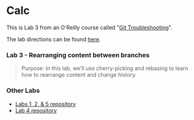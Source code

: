 # Calc

This is Lab 3 from an O'Reilly course called "[Git Troubleshooting](https://learning.oreilly.com/live-events/git-troubleshooting/0636920059739/0636920084518)".

The lab directions can be found [here](https://github.com/skilldocs/git-ts/blob/main/git-ts-labs.pdf).

### Lab 3 - Rearranging content between branches

>Purpose: In this lab, we’ll use cherry-picking and rebasing to learn how to rearrange content and change history.

### Other Labs

* [Labs 1, 2, & 5 repository](https://github.com/hayleyw7/bisect2)
* [Lab 4 repository](https://github.com/hayleyw7/roarv2)
